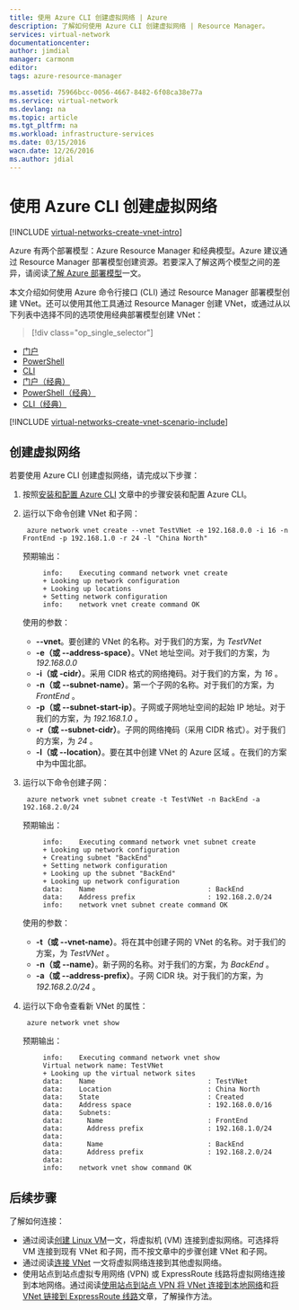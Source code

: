 ```yaml
---
title: 使用 Azure CLI 创建虚拟网络 | Azure
description: 了解如何使用 Azure CLI 创建虚拟网络 | Resource Manager。
services: virtual-network
documentationcenter: 
author: jimdial
manager: carmonm
editor: 
tags: azure-resource-manager

ms.assetid: 75966bcc-0056-4667-8482-6f08ca38e77a
ms.service: virtual-network
ms.devlang: na
ms.topic: article
ms.tgt_pltfrm: na
ms.workload: infrastructure-services
ms.date: 03/15/2016
wacn.date: 12/26/2016
ms.author: jdial
---
```


# 使用 Azure CLI 创建虚拟网络

[!INCLUDE [virtual-networks-create-vnet-intro](../../includes/virtual-networks-create-vnet-intro-include.md)]

Azure 有两个部署模型：Azure Resource Manager 和经典模型。Azure 建议通过 Resource Manager 部署模型创建资源。若要深入了解这两个模型之间的差异，请阅读[了解 Azure 部署模型](../azure-resource-manager/resource-manager-deployment-model.md)一文。

本文介绍如何使用 Azure 命令行接口 (CLI) 通过 Resource Manager 部署模型创建 VNet。还可以使用其他工具通过 Resource Manager 创建 VNet，或通过从以下列表中选择不同的选项使用经典部署模型创建 VNet：
> [!div class="op_single_selector"]
- [门户](./virtual-networks-create-vnet-arm-pportal.md)
- [PowerShell](./virtual-networks-create-vnet-arm-ps.md)
- [CLI](./virtual-networks-create-vnet-arm-cli.md)
- [门户（经典）](./virtual-networks-create-vnet-classic-pportal.md)
- [PowerShell（经典）](./virtual-networks-create-vnet-classic-netcfg-ps.md)
- [CLI（经典）](./virtual-networks-create-vnet-classic-cli.md)

[!INCLUDE [virtual-networks-create-vnet-scenario-include](../../includes/virtual-networks-create-vnet-scenario-include.md)]

## 创建虚拟网络

若要使用 Azure CLI 创建虚拟网络，请完成以下步骤：

1. 按照[安装和配置 Azure CLI](../xplat-cli-install.md) 文章中的步骤安装和配置 Azure CLI。

2. 运行以下命令创建 VNet 和子网：

        azure network vnet create --vnet TestVNet -e 192.168.0.0 -i 16 -n FrontEnd -p 192.168.1.0 -r 24 -l "China North"

    预期输出：

            info:    Executing command network vnet create
            + Looking up network configuration
            + Looking up locations
            + Setting network configuration
            info:    network vnet create command OK

    使用的参数：

    * **--vnet**。要创建的 VNet 的名称。对于我们的方案，为 *TestVNet*
    * **-e（或 --address-space）**。VNet 地址空间。对于我们的方案，为 *192.168.0.0*
    * **-i（或 -cidr）**。采用 CIDR 格式的网络掩码。对于我们的方案，为 *16* 。
    * **-n（或 --subnet-name）**。第一个子网的名称。对于我们的方案，为 *FrontEnd* 。
    * **-p（或 --subnet-start-ip）**。子网或子网地址空间的起始 IP 地址。对于我们的方案，为 *192.168.1.0* 。
    * **-r（或 --subnet-cidr）**。子网的网络掩码（采用 CIDR 格式）。对于我们的方案，为 *24* 。
    * **-l（或 --location）**。要在其中创建 VNet 的 Azure 区域 。在我们的方案中为中国北部。
3. 运行以下命令创建子网：

        azure network vnet subnet create -t TestVNet -n BackEnd -a 192.168.2.0/24

    预期输出：

            info:    Executing command network vnet subnet create
            + Looking up network configuration
            + Creating subnet "BackEnd"
            + Setting network configuration
            + Looking up the subnet "BackEnd"
            + Looking up network configuration
            data:    Name                            : BackEnd
            data:    Address prefix                  : 192.168.2.0/24
            info:    network vnet subnet create command OK

    使用的参数：

    * **-t（或 --vnet-name）**。将在其中创建子网的 VNet 的名称。对于我们的方案，为 *TestVNet* 。
    * **-n（或 --name）**。新子网的名称。对于我们的方案，为 *BackEnd* 。
    * **-a（或 --address-prefix）**。子网 CIDR 块。对于我们的方案，为 *192.168.2.0/24* 。
4. 运行以下命令查看新 VNet 的属性：

        azure network vnet show

    预期输出：

            info:    Executing command network vnet show
            Virtual network name: TestVNet
            + Looking up the virtual network sites
            data:    Name                            : TestVNet
            data:    Location                        : China North
            data:    State                           : Created
            data:    Address space                   : 192.168.0.0/16
            data:    Subnets:
            data:      Name                          : FrontEnd
            data:      Address prefix                : 192.168.1.0/24
            data:
            data:      Name                          : BackEnd
            data:      Address prefix                : 192.168.2.0/24
            data:
            info:    network vnet show command OK

## 后续步骤

了解如何连接：

- 通过阅读[创建 Linux VM](../virtual-machines/virtual-machines-linux-quick-create-cli.md)一文，将虚拟机 (VM) 连接到虚拟网络。可选择将 VM 连接到现有 VNet 和子网，而不按文章中的步骤创建 VNet 和子网。
- 通过阅读[连接 VNet](../vpn-gateway/vpn-gateway-howto-vnet-vnet-resource-manager-portal.md) 一文将虚拟网络连接到其他虚拟网络。
- 使用站点到站点虚拟专用网络 (VPN) 或 ExpressRoute 线路将虚拟网络连接到本地网络。通过阅读[使用站点到站点 VPN 将 VNet 连接到本地网络](../vpn-gateway/vpn-gateway-howto-multi-site-to-site-resource-manager-portal.md)和[将 VNet 链接到 ExpressRoute 线路](../expressroute/expressroute-howto-linkvnet-portal-resource-manager.md)文章，了解操作方法。

<!---HONumber=Mooncake_1219_2016-->